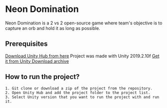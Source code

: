 # Neon Domination

Neon Domination is a 2 vs 2 open-source game where team's objective is to capture an orb and hold it as long as possible.

## Prerequisites

[Download Unity Hub from here](https://unity3d.com/get-unity/download)
Project was made with Unity 2019.2.10f [Get it from Unity Download archive](https://unity3d.com/get-unity/download/archive) 


  

## How to run the project?

```
1. Git clone or download a zip of the project from the repository.
2. Open Unity Hub and add the project folder to the project list.
3. Select Unity version that you want to run the project with and run it.